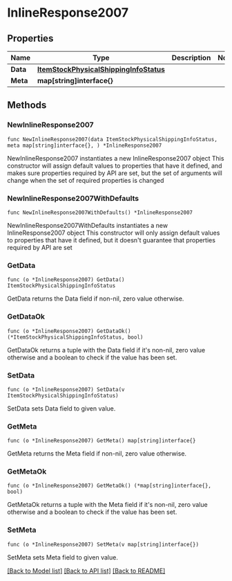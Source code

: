 # InlineResponse2007

## Properties

Name | Type | Description | Notes
------------ | ------------- | ------------- | -------------
**Data** | [**ItemStockPhysicalShippingInfoStatus**](ItemStockPhysicalShippingInfoStatus.md) |  | 
**Meta** | **map[string]interface{}** |  | 

## Methods

### NewInlineResponse2007

`func NewInlineResponse2007(data ItemStockPhysicalShippingInfoStatus, meta map[string]interface{}, ) *InlineResponse2007`

NewInlineResponse2007 instantiates a new InlineResponse2007 object
This constructor will assign default values to properties that have it defined,
and makes sure properties required by API are set, but the set of arguments
will change when the set of required properties is changed

### NewInlineResponse2007WithDefaults

`func NewInlineResponse2007WithDefaults() *InlineResponse2007`

NewInlineResponse2007WithDefaults instantiates a new InlineResponse2007 object
This constructor will only assign default values to properties that have it defined,
but it doesn't guarantee that properties required by API are set

### GetData

`func (o *InlineResponse2007) GetData() ItemStockPhysicalShippingInfoStatus`

GetData returns the Data field if non-nil, zero value otherwise.

### GetDataOk

`func (o *InlineResponse2007) GetDataOk() (*ItemStockPhysicalShippingInfoStatus, bool)`

GetDataOk returns a tuple with the Data field if it's non-nil, zero value otherwise
and a boolean to check if the value has been set.

### SetData

`func (o *InlineResponse2007) SetData(v ItemStockPhysicalShippingInfoStatus)`

SetData sets Data field to given value.


### GetMeta

`func (o *InlineResponse2007) GetMeta() map[string]interface{}`

GetMeta returns the Meta field if non-nil, zero value otherwise.

### GetMetaOk

`func (o *InlineResponse2007) GetMetaOk() (*map[string]interface{}, bool)`

GetMetaOk returns a tuple with the Meta field if it's non-nil, zero value otherwise
and a boolean to check if the value has been set.

### SetMeta

`func (o *InlineResponse2007) SetMeta(v map[string]interface{})`

SetMeta sets Meta field to given value.



[[Back to Model list]](../README.md#documentation-for-models) [[Back to API list]](../README.md#documentation-for-api-endpoints) [[Back to README]](../README.md)


